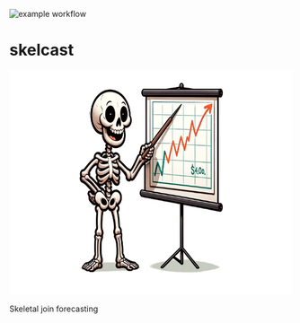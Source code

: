 ![example workflow](https://github.com/kaseris/skelcast/actions/workflows/ci.yml/badge.svg)
# skelcast
<img src="assets/skelcast-logo.png" height=400></img>

Skeletal join forecasting
